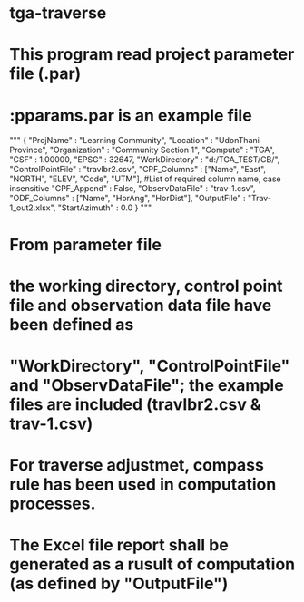 # tga-traverse
# This program read project parameter file (.par)
# :pparams.par is an example file
"""
{
"ProjName" : "Learning Community",
"Location" : "UdonThani Province",
"Organization" : "Community Section 1",
"Compute" : "TGA",
"CSF" : 1.00000,
"EPSG" : 32647,
"WorkDirectory" : "d:/TGA_TEST/CB/",
"ControlPointFile" : "travlbr2.csv",
"CPF_Columns" : ["Name", "East", "NORTH", "ELEV", "Code", "UTM"],  #List of required column name, case insensitive
"CPF_Append" : False,
"ObservDataFile" : "trav-1.csv",
"ODF_Columns" : ["Name", "HorAng", "HorDist"],
"OutputFile" : "Trav-1_out2.xlsx",
"StartAzimuth" : 0.0
}
"""
# From parameter file 
# the working directory, control point file and observation data file have been defined as
# "WorkDirectory", "ControlPointFile" and "ObservDataFile"; the example files are included (travlbr2.csv & trav-1.csv)
# For traverse adjustmet, compass rule has been used in computation processes.
# The Excel file report shall be generated as a rusult of computation (as defined by "OutputFile") 
